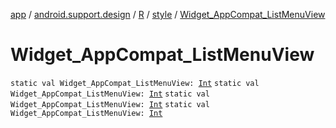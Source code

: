 [app](../../../index.md) / [android.support.design](../../index.md) / [R](../index.md) / [style](index.md) / [Widget_AppCompat_ListMenuView](.)

# Widget_AppCompat_ListMenuView

`static val Widget_AppCompat_ListMenuView: `[`Int`](https://kotlinlang.org/api/latest/jvm/stdlib/kotlin/-int/index.html)
`static val Widget_AppCompat_ListMenuView: `[`Int`](https://kotlinlang.org/api/latest/jvm/stdlib/kotlin/-int/index.html)
`static val Widget_AppCompat_ListMenuView: `[`Int`](https://kotlinlang.org/api/latest/jvm/stdlib/kotlin/-int/index.html)
`static val Widget_AppCompat_ListMenuView: `[`Int`](https://kotlinlang.org/api/latest/jvm/stdlib/kotlin/-int/index.html)